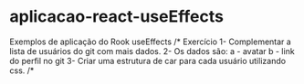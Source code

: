 # aplicacao-react-useEffects
Exemplos de aplicação do Rook useEffects
/*
Exercício
1- Complementar a lista de usuários do git com mais dados.
2- Os dados são:
    a - avatar
    b - link do perfil no git
3- Criar uma estrutura de car para cada usuário utilizando css.
/*